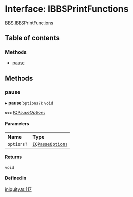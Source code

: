 # Interface: IBBSPrintFunctions

[BBS](../modules/BBS.md).IBBSPrintFunctions

## Table of contents

### Methods

- [pause](BBS.IBBSPrintFunctions.md#pause)

## Methods

### pause

▸ **pause**(`options?`): `void`

**`see`** [IQPauseOptions](BBS.IQPauseOptions.md)

#### Parameters

| Name | Type |
| :------ | :------ |
| `options?` | [`IQPauseOptions`](BBS.IQPauseOptions.md) |

#### Returns

`void`

#### Defined in

[iniquity.ts:117](https://github.com/iniquitybbs/iniquity/blob/3c8f3dc/packages/core/src/iniquity.ts#L117)
